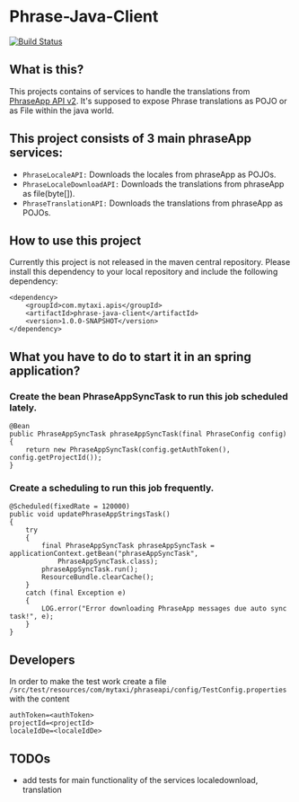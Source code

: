 # Phrase-Java-Client 
[![Build Status](https://travis-ci.org/mytaxi/phrase-java-client.svg?branch=master)](https://travis-ci.org/mytaxi/phrase-java-client)

## What is this?
This projects contains of services to handle the translations from [PhraseApp API v2](http://docs.phraseapp.com/api/v2/).
It's supposed to expose Phrase translations as POJO or as File within the java world.

## This project consists of 3 main phraseApp services:
- `PhraseLocaleAPI:` Downloads the locales from phraseApp as POJOs.
- `PhraseLocaleDownloadAPI:` Downloads the translations from phraseApp as file(byte[]).
- `PhraseTranslationAPI:` Downloads the translations from phraseApp as POJOs.


## How to use this project
Currently this project is not released in the maven central repository.
Please install this dependency to your local repository and include the following dependency:
```
<dependency>
    <groupId>com.mytaxi.apis</groupId>
    <artifactId>phrase-java-client</artifactId>
    <version>1.0.0-SNAPSHOT</version>
</dependency>
```


## What you have to do to start it in an spring application?

### Create the bean PhraseAppSyncTask to run this job scheduled lately.

    @Bean
    public PhraseAppSyncTask phraseAppSyncTask(final PhraseConfig config)
    {
        return new PhraseAppSyncTask(config.getAuthToken(), config.getProjectId());
    }

### Create a scheduling to run this job frequently.

    @Scheduled(fixedRate = 120000)
    public void updatePhraseAppStringsTask()
    {
        try
        {
            final PhraseAppSyncTask phraseAppSyncTask = applicationContext.getBean("phraseAppSyncTask",
                PhraseAppSyncTask.class);
            phraseAppSyncTask.run();
            ResourceBundle.clearCache();
        }
        catch (final Exception e)
        {
            LOG.error("Error downloading PhraseApp messages due auto sync task!", e);
        }
    }

## Developers
In order to make the test work create a file `/src/test/resources/com/mytaxi/phraseapi/config/TestConfig.properties` with the content
```properties
authToken=<authToken>
projectId=<projectId>
localeIdDe=<localeIdDe>
```

## TODOs
- add tests for main functionality of the services localedownload, translation